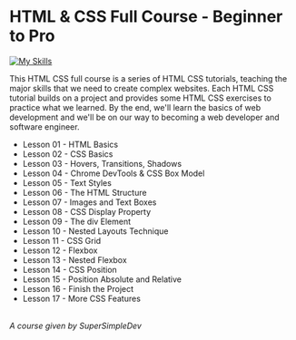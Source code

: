 # HTML & CSS Full Course - Beginner to Pro 
[![My Skills](https://skills.thijs.gg/icons?i=html,css)](https://skills.thijs.gg)

This HTML CSS full course is a series of HTML CSS tutorials, teaching the major skills that we need to create complex websites. Each HTML CSS tutorial builds on a project and provides some HTML CSS exercises to practice what we learned. By the end, we'll learn the basics of web development and we'll be on our way to becoming a web developer and software engineer.

- Lesson 01 - HTML Basics<br>
- Lesson 02 - CSS Basics<br>
- Lesson 03 - Hovers, Transitions, Shadows<br>
- Lesson 04 - Chrome DevTools & CSS Box Model<br>
- Lesson 05 - Text Styles<br>
- Lesson 06 - The HTML Structure<br>
- Lesson 07 - Images and Text Boxes<br>
- Lesson 08 - CSS Display Property<br>
- Lesson 09 - The div Element<br>
- Lesson 10 - Nested Layouts Technique<br>
- Lesson 11 - CSS Grid<br>
- Lesson 12 - Flexbox<br>
- Lesson 13 - Nested Flexbox<br>
- Lesson 14 - CSS Position<br>
- Lesson 15 - Position Absolute and Relative<br>
- Lesson 16 - Finish the Project<br>
- Lesson 17 - More CSS Features<br><br>


_A course given by SuperSimpleDev_

